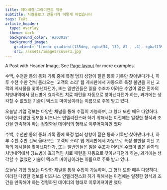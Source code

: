```yaml
---
title: 헤더배경 그라디언트 적용
subtitle: 지킬블로그 만들기가 이렇게 어렵습니다
tags: TeXt
article_header:
  type: overlay
  theme: dark
  background_color: '#203028'
  background_image:
    gradient: 'linear-gradient(135deg, rgba(34, 139, 87 , .4), rgba(139, 34, 139, .4))'
    src: /assets/images/cover3.jpg
---
```


A Post with Header Image, See [Page layout](https://tianqi.name/jekyll-TeXt-theme/samples.html#page-layout) for more examples.

<!--more-->

수백, 수천만 통의 통화 기록 중에 특정 범죄 성향이 짙은 통화 기록만 찾아낸다거나, 하루 수천 수만 건씩 올라오는 '고객의 소리' 웹 게시판에서 자동으로 특정 불만을 지닌 고객의 게시물을 찾아낸다던가, 또는 일반인들은 읽을 수조차 어려운 수없이 많은 환자의 처방내역에서 당뇨병에 효과적인 치료 패턴을 자동으로 찾아낸다던가 하는, 과거에는 생각할 수 없었던 기술이 텍스트 마이닝이라는 이름으로 주목 받고 있다.

오늘날 기업 정보는 다양한 채널을 통해 수집이 가능하며, 그 형태 또한 매우 다양하다. 이러한 다양한 정보를 비즈니스 인텔리전스화 하기 위해서는 이전에는 일정한 형식과 조건을 만족해야 하는 정형화된 데이터의 형태로 이루어져야만 했다

수백, 수천만 통의 통화 기록 중에 특정 범죄 성향이 짙은 통화 기록만 찾아낸다거나, 하루 수천 수만 건씩 올라오는 '고객의 소리' 웹 게시판에서 자동으로 특정 불만을 지닌 고객의 게시물을 찾아낸다던가, 또는 일반인들은 읽을 수조차 어려운 수없이 많은 환자의 처방내역에서 당뇨병에 효과적인 치료 패턴을 자동으로 찾아낸다던가 하는, 과거에는 생각할 수 없었던 기술이 텍스트 마이닝이라는 이름으로 주목 받고 있다.

오늘날 기업 정보는 다양한 채널을 통해 수집이 가능하며, 그 형태 또한 매우 다양하다. 이러한 다양한 정보를 비즈니스 인텔리전스화 하기 위해서는 이전에는 일정한 형식과 조건을 만족해야 하는 정형화된 데이터의 형태로 이루어져야만 했다